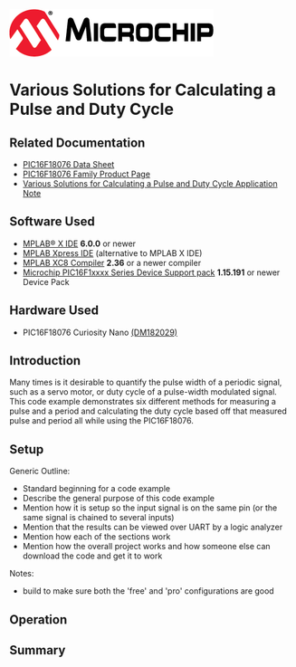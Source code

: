 <!-- Please do not change this logo with link -->

[![MCHP](images/microchip.png)](https://www.microchip.com)

# Various Solutions for Calculating a Pulse and Duty Cycle

<!-- This is where the introduction to the example goes, including mentioning the peripherals used -->

## Related Documentation

- [PIC16F18076 Data Sheet](https://ww1.microchip.com/downloads/aemDocuments/documents/MCU08/ProductDocuments/DataSheets/PIC16F18056-76-28-40-Pin-Microcontroller-Data-Sheet-40002325B.pdf)
- [PIC16F18076 Family Product Page](https://www.microchip.com/wwwproducts/en/PIC16F18076)
- [Various Solutions for Calculating a Pulse and Duty Cycle Application Note](https://www.microchip.com/en-us/application-notes/an3324) <!--UPDATE APP NOTE NUMBER TO WHAT IT SHOULD BE (the new one)-->

## Software Used

- [MPLAB® X IDE](http://www.microchip.com/mplab/mplab-x-ide) **6.0.0** or newer
- [MPLAB Xpress IDE](https://www.microchip.com/en-us/development-tools-tools-and-software/mplab-xpress) (alternative to MPLAB X IDE)
- [MPLAB XC8 Compiler](http://www.microchip.com/mplab/compilers) **2.36** or a newer compiler 
- [Microchip PIC16F1xxxx Series Device Support pack](https://packs.download.microchip.com/) **1.15.191** or newer Device Pack

## Hardware Used

- PIC16F18076 Curiosity Nano [(DM182029)](https://www.microchip.com/en-us/development-tool/EV53Z50A)

## Introduction
Many times is it desirable to quantify the pulse width of a periodic signal, such as a servo motor, or duty cycle of a pulse-width modulated signal. This code example demonstrates six different methods for measuring a pulse and a period and calculating the duty cycle based off that measured pulse and period all while using the PIC16F18076. 


## Setup
Generic Outline:
- Standard beginning for a code example
- Describe the general purpose of this code example
- Mention how it is setup so the input signal is on the same pin (or the same signal is chained to several inputs)
- Mention that the results can be viewed over UART by a logic analyzer
- Mention how each of the sections work
- Mention how the overall project works and how someone else can download the code and get it to work


<!-- Explain how to connect hardware and set up software. Depending on complexity, step-by-step instructions and/or tables and/or images can be used -->

Notes:
- build to make sure both the 'free' and 'pro' configurations are good

## Operation

<!-- Explain how to operate the example. Depending on complexity, step-by-step instructions and/or tables and/or images can be used -->

## Summary

<!-- Summarize what the example has shown -->
